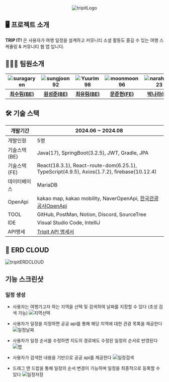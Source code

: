 <div align="center">
  <img src="https://github.com/user-attachments/assets/818f685b-8970-472b-8cb5-006d3defcdb9" alt="tripitLogo">
</div>

## 🖥 프로젝트 소개

**TRIP IT!** 은  사용자가 여행 일정을 설계하고 커뮤니티 소셜 활동도 즐길 수 있는 여행 스케쥴링 & 커뮤니티 웹 앱 입니다. 


## 💂🏻‍♀️ 팀원소개

| ![suragaryen](https://avatars.githubusercontent.com/u/63506983?v=4) | ![sungjoon92](https://avatars.githubusercontent.com/u/50028595?v=4) | ![Yuurim98](https://avatars.githubusercontent.com/u/83633008?v=4) | ![moonmoon96](https://avatars.githubusercontent.com/u/50128712?v=4) | ![narahub123](https://avatars.githubusercontent.com/u/88291130?v=4) |
|:-------------------------------:|:--------------------------------:|:-------------------------------:|:-------------------------------:|:-------------------------------:|
| [**최수림(BE)**](https://github.com/suragaryen) | [**원성준(BE)**](https://github.com/sungjoon92) | [**최유림(BE)**](https://github.com/Yuurim98) | [**문준현(FE)**](https://github.com/moonmoon96) | [**박나라(FE)**](https://github.com/narahub123) |





## 🛠 기술 스택

| 개발기간 | 2024.06 ~ 2024.08 |
| --- | --- |
| 개발인원 | 5명 |
| 기술스택(BE) | Java(17), SpringBoot(3.2.5), JWT, Gradle, JPA |
| 기술스택(FE) | React(18.3.1), React-route-dom(6.25.1), TypeScript(4.9.5), Axios(1.7.2), firebase(10.12.4)  |
| 데이터베이스 | MariaDB |
| OpenApi | kakao map, kakao mobility, NaverOpenApi, [한국관광공사OpenApi](https://www.data.go.kr/iim/api/selectAPIAcountView.do)  |
| TOOL | GitHub, PostMan, Notion, Discord, SourceTree |
| IDE | Visual Studio Code, IntelliJ |
| API명세 | [ TripIt API 명세서 ](https://docs.google.com/spreadsheets/d/187gMgASjs6wMs96f0oe8W24CEc872nl8lFro1bmjPi4/edit?gid=0#gid=0) |



## 📜 ERD CLOUD
![tripitERDCLOUD](https://github.com/user-attachments/assets/fb0b571f-25bd-4602-89e2-d18bff4370de)


## 기능 스크린샷
### 일정 생성
* 사용자는 여행가고자 하는 지역을 선택 및 검색하여 날짜를 지정할 수 있다 (초성 검색 가능)
![지역선택](https://github.com/user-attachments/assets/0f08bf9c-0aae-4c22-9d10-c9f0cda3245c)

* 사용자가 일정을 지정하면 공공 api를 통해 해당 지역에 대한 관광 목록을 제공한다
![일정날짜](https://github.com/user-attachments/assets/eb563945-0cf5-4229-bd3d-1e9d1706b6fa)

* 사용자가 일정 순서를 수정하면 지도의 경로에도 수정된 일정의 순서로 반영된다
![맵](https://github.com/user-attachments/assets/db89e9e2-8aa3-47ce-9de6-1530253888c2)

* 사용자가 검색한 내용을 기반으로 공공 api를 제공한다
![일정검색](https://github.com/user-attachments/assets/1bd7ac22-943c-4b1c-82bd-6e5620a9ae51)

* 드래그 앤 드랍을 통해 일정의 순서 변경이 가능하며 일정을 최종적으로 등록할 수 있다
![일정저장](https://github.com/user-attachments/assets/a5bdcb1c-eaae-4221-8d70-1a357f6f276e)
